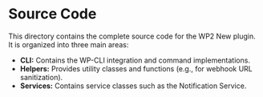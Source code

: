 # Source Code

This directory contains the complete source code for the WP2 New plugin. It is organized into three main areas:

- **CLI:** Contains the WP-CLI integration and command implementations.
- **Helpers:** Provides utility classes and functions (e.g., for webhook URL sanitization).
- **Services:** Contains service classes such as the Notification Service.
